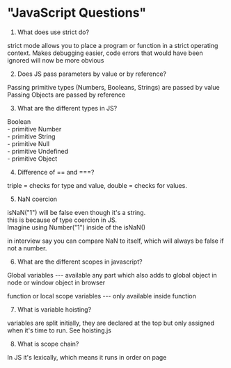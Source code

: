 # "JavaScript Questions"

1. What does use strict do?

 strict mode allows you to place a program or function in a strict operating context. Makes debugging easier, code errors that would have been ignored will now be more obvious

2. Does JS pass parameters by value or by reference?

  Passing primitive types (Numbers, Booleans, Strings) are passed by value <br>
  Passing Objects are passed by reference

3. What are the different types in JS?

  Boolean<br> - primitive
  Number<br> - primitive
  String<br> - primitive
  Null<br> - primitive
  Undefined<br> - primitive
  Object

4. Difference of == and ===?

  triple = checks for type and value, double = checks for values.

5. NaN coercion

  isNaN("1") will be false even though it's a string.<br>
  this is because of type coercion in JS.<br>
  Imagine using Number("1") inside of the isNaN()

  in interview say you can compare NaN to itself, which will always be false if not a number.

6. What are the different scopes in javascript?

  Global variables --- available any part which also adds to global object in node or window object in browser<br>

  function or local scope variables --- only available inside function

7. What is variable hoisting?

  variables are split initially, they are declared at the top but only assigned when it's time to run. See hoisting.js

8. What is scope chain?

  In JS it's lexically, which means it runs in order on page

